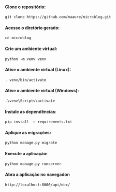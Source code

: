 #### Clone o repositório:

```
git clone https://github.com/maaure/microblog.git
```

#### Acesse o diretório gerado:

```
cd microblog
```

#### Crie um ambiente virtual:

```
python -m venv venv
```

#### Ative o ambiente virtual (Linux):

```
. venv/bin/activate
```

#### Ative o ambiente virtual (Windows):

```
.\venv\Scripts\activate
```


#### Instale as dependências:

```
pip install -r requirements.txt
```

#### Aplique as migrações:

```
python manage.py migrate
```


#### Execute a aplicação:

```
python manage.py runserver
```

#### Abra a aplicação no navegador:

```
http://localhost:8000/api/doc/
```
